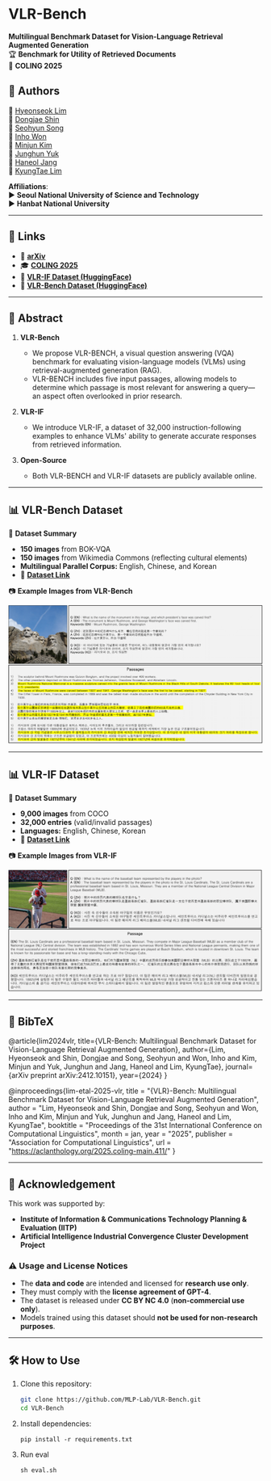 # VLR-Bench  
**Multilingual Benchmark Dataset for Vision-Language Retrieval Augmented Generation**  
🏆 **Benchmark for Utility of Retrieved Documents**  
📌 **COLING 2025**  

## 📢 Authors  
🔸 [Hyeonseok Lim](https://github.com/lhsstn/)  
🔸 [Dongjae Shin](https://github.com/faizman31/)  
🔸 [Seohyun Song](https://github.com/kreamsoup-SH)  
🔸 [Inho Won](https://github.com/kotmul)  
🔸 [Minjun Kim](https://github.com/mjkmain)  
🔸 [Junghun Yuk](https://github.com/Swalbak)  
🔸 [Haneol Jang](https://sites.google.com/view/aim-lab-hbnu/)  
🔸 [KyungTae Lim](https://github.com/jujbob)  

**Affiliations**:  
▶ **Seoul National University of Science and Technology**  
▶ **Hanbat National University**  

---

## 🔗 Links  

- 📄 **[arXiv](https://arxiv.org/abs/2412.10151)**
- 🎓 **[COLING 2025](https://aclanthology.org/2025.coling-main.411/)**
- 📂 **[VLR-IF Dataset (HuggingFace)](https://huggingface.co/datasets/MLP-KTLim/VLR-IF)**
- 📂 **[VLR-Bench Dataset (HuggingFace)](https://huggingface.co/datasets/MLP-KTLim/VLR-Bench)**

---

## 📖 Abstract  

1. **VLR-Bench**
   - We propose VLR-BENCH, a visual question answering (VQA) benchmark for evaluating vision-language models (VLMs) using retrieval-augmented generation (RAG).
   - VLR-BENCH includes five input passages, allowing models to determine which passage is most relevant for answering a query—an aspect often overlooked in prior research.
     
2. **VLR-IF**
   - We introduce VLR-IF, a dataset of 32,000 instruction-following examples to enhance VLMs' ability to generate accurate responses from retrieved information.
     
3. **Open-Source**
   - Both VLR-BENCH and VLR-IF datasets are publicly available online.

---

## 📊 VLR-Bench Dataset  

📌 **Dataset Summary**  
- **150 images** from BOK-VQA  
- **150 images** from Wikimedia Commons (reflecting cultural elements)  
- **Multilingual Parallel Corpus:** English, Chinese, and Korean  
- 📂 **[Dataset Link](https://huggingface.co/datasets/MLP-KTLim/VLR-Bench)**  

📷 **Example Images from VLR-Bench**  

![VLR-Bench Example](./images/vlr_bench_ex0.png)  

---

## 📊 VLR-IF Dataset  

📌 **Dataset Summary**  
- **9,000 images** from COCO  
- **32,000 entries** (valid/invalid passages)  
- **Languages:** English, Chinese, Korean  
- 📂 **[Dataset Link](https://huggingface.co/datasets/MLP-KTLim/VLR-IF)**  

📷 **Example Images from VLR-IF**  

![VLR-IF Example](./images/vlr_if_ex0.png)  

---

## 📜 BibTeX  
@article{lim2024vlr, title={VLR-Bench: Multilingual Benchmark Dataset for Vision-Language Retrieval Augmented Generation}, author={Lim, Hyeonseok and Shin, Dongjae and Song, Seohyun and Won, Inho and Kim, Minjun and Yuk, Junghun and Jang, Haneol and Lim, KyungTae}, journal={arXiv preprint arXiv:2412.10151}, year={2024} }

@inproceedings{lim-etal-2025-vlr, title = "{VLR}-Bench: Multilingual Benchmark Dataset for Vision-Language Retrieval Augmented Generation", author = "Lim, Hyeonseok and Shin, Dongjae and Song, Seohyun and Won, Inho and Kim, Minjun and Yuk, Junghun and Jang, Haneol and Lim, KyungTae", booktitle = "Proceedings of the 31st International Conference on Computational Linguistics", month = jan, year = "2025", publisher = "Association for Computational Linguistics", url = "https://aclanthology.org/2025.coling-main.411/" }


---

## 📢 Acknowledgement  

This work was supported by:  
- **Institute of Information & Communications Technology Planning & Evaluation (IITP)**  
- **Artificial Intelligence Industrial Convergence Cluster Development Project**  

### ⚠️ Usage and License Notices  
- The **data and code** are intended and licensed for **research use only**.  
- They must comply with the **license agreement of GPT-4**.  
- The dataset is released under **CC BY NC 4.0** (**non-commercial use only**).  
- Models trained using this dataset should **not be used for non-research purposes**.  

---

## 🛠 How to Use  

1. Clone this repository:  
   ```sh
   git clone https://github.com/MLP-Lab/VLR-Bench.git
   cd VLR-Bench
   ```
2. Install dependencies:
   ```
   pip install -r requirements.txt
   ```
3. Run eval
   ```
   sh eval.sh
   ```

   


